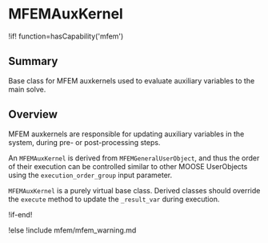 # MFEMAuxKernel

!if! function=hasCapability('mfem')

## Summary

Base class for MFEM auxkernels used to evaluate auxiliary variables to the main solve.

## Overview

MFEM auxkernels are responsible for updating auxiliary variables in the system, during pre- or
post-processing steps.

An `MFEMAuxKernel` is derived from `MFEMGeneralUserObject`, and thus the order of their execution
can be controlled similar to other MOOSE UserObjects using the `execution_order_group` input
parameter.

`MFEMAuxKernel` is a purely virtual base class. Derived classes should override the `execute`
 method to update the `_result_var` during execution.

!if-end!

!else
!include mfem/mfem_warning.md
